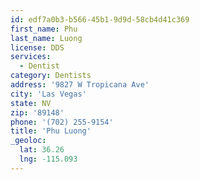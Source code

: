 ```yaml
---
id: edf7a0b3-b566-45b1-9d9d-58cb4d41c369
first_name: Phu
last_name: Luong
license: DDS
services:
  - Dentist
category: Dentists
address: '9827 W Tropicana Ave'
city: 'Las Vegas'
state: NV
zip: '89148'
phone: '(702) 255-9154'
title: 'Phu Luong'
_geoloc:
  lat: 36.26
  lng: -115.093
---
```

